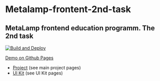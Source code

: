 # Metalamp-frontent-2nd-task

## MetaLamp frontend education programm. The 2nd task

[![Build and Deploy](https://github.com/heknt90/metalamp-frontent-2nd-task/actions/workflows/node-gh-pages.yml/badge.svg?branch=master)](https://github.com/heknt90/metalamp-frontent-2nd-task/actions/workflows/node-gh-pages.yml)

[Demo on Github Pages](https://heknt90.github.io/metalamp-frontent-2nd-task)

- [Project](https://heknt90.github.io/metalamp-frontent-2nd-task/landing.html) (see main project pages)
- [UI Kit]((https://heknt90.github.io/metalamp-frontent-2nd-task/uikit.html)) (see UI Kit pages)


